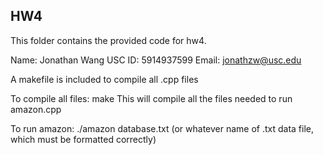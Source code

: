 ## HW4
This folder contains the provided code for hw4. 

Name: Jonathan Wang
USC ID: 5914937599
Email: jonathzw@usc.edu

A makefile is included to compile all .cpp files

To compile all files: make
This will compile all the files needed to run amazon.cpp

To run amazon: ./amazon database.txt (or whatever name of .txt data file, which must be formatted correctly)